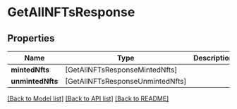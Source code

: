# GetAllNFTsResponse

## Properties
Name | Type | Description | Notes
------------ | ------------- | ------------- | -------------
**mintedNfts** | [GetAllNFTsResponseMintedNfts] |  | [optional] 
**unmintedNfts** | [GetAllNFTsResponseUnmintedNfts] |  | [optional] 

[[Back to Model list]](../README.md#documentation-for-models) [[Back to API list]](../README.md#documentation-for-api-endpoints) [[Back to README]](../README.md)


